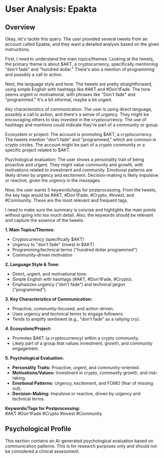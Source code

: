 # User Analysis: Epakta

## Overview

<think>
Okay, let's tackle this query. The user provided several tweets from an account called Epakta, and they want a detailed analysis based on the given instructions. 

First, I need to understand the main topics/themes. Looking at the tweets, the primary theme is about $AKT, a cryptocurrency, specifically mentioning "don't fade" and "hundred dollar." There's also a mention of programming and possibly a call to action.

Next, the language style and tone. The tweets are pretty straightforward, using simple English with hashtags like #AKT and #Don'tFade. The tone seems urgent or motivational, with phrases like "Don't fade" and "programmed." It's a bit informal, maybe a bit urgent.

Key characteristics of communication: The user is using direct language, possibly a call to action, and there's a sense of urgency. They might be encouraging others to stay invested in the cryptocurrency. The use of hashtags and mentions could indicate they're part of a community or group.

Ecosystem or project: The account is promoting $AKT, a cryptocurrency. The tweets mention "don't fade" and "programmed," which are common in crypto circles. The account might be part of a crypto community or a specific project related to $AKT.

Psychological evaluation: The user shows a personality trait of being proactive and urgent. They might value community and growth, with motivations related to investment and community. Emotional patterns are likely driven by urgency and excitement. Decision-making is likely impulsive or reactive, given the urgency in the messages.

Now, the user wants 5 keywords/tags for postprocessing. From the tweets, the key tags would be #AKT, #Don'tFade, #Crypto, #Invest, and #Community. These are the most relevant and frequent tags.

I need to make sure the summary is concise and highlights the main points without going into too much detail. Also, the keywords should be relevant and capture the essence of the tweets.
</think>

**1. Main Topics/Themes:**  
- Cryptocurrency (specifically $AKT)  
- Urgency to "don't fade" (invest in $AKT)  
- Programming/technical terms ("hundred dollar programmed")  
- Community-driven motivation  

**2. Language Style & Tone:**  
- Direct, urgent, and motivational tone.  
- Simple English with hashtags (#AKT, #Don'tFade, #Crypto).  
- Emphasizes urgency ("don’t fade") and technical jargon ("programmed").  

**3. Key Characteristics of Communication:**  
- Proactive, community-focused, and action-driven.  
- Uses urgency and technical terms to engage followers.  
- Tends to amplify sentiment (e.g., "don’t fade" as a rallying cry).  

**4. Ecosystem/Project:**  
- Promotes $AKT (a cryptocurrency) within a crypto community.  
- Likely part of a group that values investment, growth, and community engagement.  

**5. Psychological Evaluation:**  
- **Personality Traits:** Proactive, urgent, and community-oriented.  
- **Motivations/Values:** Investment in crypto, community growth, and risk-taking.  
- **Emotional Patterns:** Urgency, excitement, and FOMO (fear of missing out).  
- **Decision-Making:** Impulsive or reactive, driven by urgency and technical terms.  

**Keywords/Tags for Postprocessing:**  
#AKT #Don'tFade #Crypto #Invest #Community

## Psychological Profile

This section contains an AI-generated psychological evaluation based on communication patterns. This is for research purposes only and should not be considered a clinical assessment.